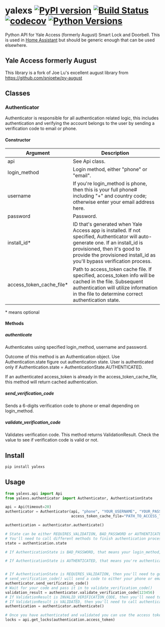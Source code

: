 # yalexs [![PyPI version](https://badge.fury.io/py/yalexs.svg)](https://badge.fury.io/py/yalexs) [![Build Status](https://github.com/bdraco/yalexs/workflows/CI/badge.svg)](https://github.com/bdraco/yalexs) [![codecov](https://codecov.io/gh/bdraco/yalexs/branch/master/graph/badge.svg)](https://codecov.io/gh/bdraco/yalexs) [![Python Versions](https://img.shields.io/pypi/pyversions/yalexs.svg)](https://pypi.python.org/pypi/yalexs/)

Python API for Yale Access (formerly August) Smart Lock and Doorbell. This is used in [Home Assistant](https://home-assistant.io) but should be generic enough that can be used elsewhere.

## Yale Access formerly August

This library is a fork of Joe Lu's excellent august library from https://github.com/snjoetw/py-august

## Classes

### Authenticator

Authenticator is responsible for all authentication related logic, this includes authentication and verifying the account belongs to the user by sending a verification code to email or phone.

#### Constructor

| Argument                  | Description                                                                                                                                                                                                                                 |
| ------------------------- | ------------------------------------------------------------------------------------------------------------------------------------------------------------------------------------------------------------------------------------------- |
| api                       | See Api class.                                                                                                                                                                                                                              |
| login_method              | Login method, either "phone" or "email".                                                                                                                                                                                                    |
| username                  | If you're login_method is phone, then this is your full phone# including "+" and country code; otherwise enter your email address here.                                                                                                     |
| password                  | Password.                                                                                                                                                                                                                                   |
| install_id\*              | ID that's generated when Yale Access app is installed. If not specified, Authenticator will auto-generate one. If an install_id is provisioned, then it's good to provide the provisioned install_id as you'll bypass verification process. |
| access_token_cache_file\* | Path to access_token cache file. If specified, access_token info will be cached in the file. Subsequent authentication will utilize information in the file to determine correct authentication state.                                      |

\* means optional

#### Methods

##### authenticate

Authenticates using specified login_method, username and password.

Outcome of this method is an Authentication object. Use Authentication.state figure out authentication state. User is authenticated only if Authentication.state = AuthenticationState.AUTHENTICATED.

If an authenticated access_token is already in the access_token_cache_file, this method will return cached authentication.

##### send_verification_code

Sends a 6-digits verification code to phone or email depending on login_method.

##### validate_verification_code

Validates verification code. This method returns ValidationResult. Check the value to see if verification code is valid or not.

## Install

```bash
pip install yalexs
```

## Usage

```python
from yalexs.api import Api
from yalexs.authenticator import Authenticator, AuthenticationState

api = Api(timeout=20)
authenticator = Authenticator(api, "phone", "YOUR_USERNAME", "YOUR_PASSWORD",
                              access_token_cache_file="PATH_TO_ACCESS_TOKEN_CACHE_FILE")

authentication = authenticator.authenticate()

# State can be either REQUIRES_VALIDATION, BAD_PASSWORD or AUTHENTICATED
# You'll need to call different methods to finish authentication process, see below
state = authentication.state

# If AuthenticationState is BAD_PASSWORD, that means your login_method, username and password do not match

# If AuthenticationState is AUTHENTICATED, that means you're authenticated already. If you specify "access_token_cache_file", the authentication is cached in a file. Every time you try to authenticate again, it'll read from that file and if you're authenticated already, Authenticator won't call Yale Access again as you have a valid access_token


# If AuthenticationState is REQUIRES_VALIDATION, then you'll need to go through verification process
# send_verification_code() will send a code to either your phone or email depending on login_method
authenticator.send_verification_code()
# Wait for your code and pass it in to validate_verification_code()
validation_result = authenticator.validate_verification_code(123456)
# If ValidationResult is INVALID_VERIFICATION_CODE, then you'll need to either enter correct one or resend by calling send_verification_code() again
# If ValidationResult is VALIDATED, then you'll need to call authenticate() again to finish authentication process
authentication = authenticator.authenticate()

# Once you have authenticated and validated you can use the access token to make API calls
locks = api.get_locks(authentication.access_token)
```
